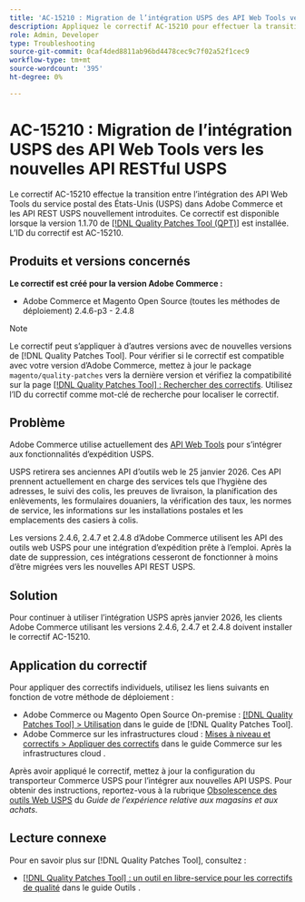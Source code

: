 ```yaml
---
title: 'AC-15210 : Migration de l’intégration USPS des API Web Tools vers les nouvelles API RESTful USPS'
description: Appliquez le correctif AC-15210 pour effectuer la transition de l'intégration des API Web Tools d'USPS dans Adobe Commerce vers les API REST d'USPS nouvellement introduites.
role: Admin, Developer
type: Troubleshooting
source-git-commit: 0caf4ded8811ab96bd4478cec9c7f02a52f1cec9
workflow-type: tm+mt
source-wordcount: '395'
ht-degree: 0%

---
```



# AC-15210 : Migration de l’intégration USPS des API Web Tools vers les nouvelles API RESTful USPS

Le correctif AC-15210 effectue la transition entre l’intégration des API Web Tools du service postal des États-Unis (USPS) dans Adobe Commerce et les API REST USPS nouvellement introduites. Ce correctif est disponible lorsque la version 1.1.70 de [[!DNL Quality Patches Tool (QPT)]](/help/tools/quality-patches-tool/quality-patches-tool-to-self-serve-quality-patches.md) est installée. L’ID du correctif est AC-15210.

## Produits et versions concernés

**Le correctif est créé pour la version Adobe Commerce :**

* Adobe Commerce et Magento Open Source (toutes les méthodes de déploiement) 2.4.6-p3 - 2.4.8

>[!NOTE]
>
>Le correctif peut s’appliquer à d’autres versions avec de nouvelles versions de [!DNL Quality Patches Tool]. Pour vérifier si le correctif est compatible avec votre version d’Adobe Commerce, mettez à jour le package `magento/quality-patches` vers la dernière version et vérifiez la compatibilité sur la page [[!DNL Quality Patches Tool] : Rechercher des correctifs](https://experienceleague.adobe.com/tools/commerce-quality-patches/index.html). Utilisez l’ID du correctif comme mot-clé de recherche pour localiser le correctif.

## Problème

Adobe Commerce utilise actuellement des [API Web Tools](https://www.usps.com/business/web-tools-apis/#developers) pour s’intégrer aux fonctionnalités d’expédition USPS.

USPS retirera ses anciennes API d’outils web le 25 janvier 2026. Ces API prennent actuellement en charge des services tels que l’hygiène des adresses, le suivi des colis, les preuves de livraison, la planification des enlèvements, les formulaires douaniers, la vérification des taux, les normes de service, les informations sur les installations postales et les emplacements des casiers à colis.

Les versions 2.4.6, 2.4.7 et 2.4.8 d’Adobe Commerce utilisent les API des outils web USPS pour une intégration d’expédition prête à l’emploi. Après la date de suppression, ces intégrations cesseront de fonctionner à moins d’être migrées vers les nouvelles API REST USPS.

## Solution

Pour continuer à utiliser l’intégration USPS après janvier 2026, les clients Adobe Commerce utilisant les versions 2.4.6, 2.4.7 et 2.4.8 doivent installer le correctif AC-15210.

## Application du correctif

Pour appliquer des correctifs individuels, utilisez les liens suivants en fonction de votre méthode de déploiement :

* Adobe Commerce ou Magento Open Source On-premise : [[!DNL Quality Patches Tool] > Utilisation](/help/tools/quality-patches-tool/usage.md) dans le guide de [!DNL Quality Patches Tool].
* Adobe Commerce sur les infrastructures cloud : [Mises à niveau et correctifs > Appliquer des correctifs](https://experienceleague.adobe.com/docs/commerce-cloud-service/user-guide/develop/upgrade/apply-patches.html) dans le guide Commerce sur les infrastructures cloud .

Après avoir appliqué le correctif, mettez à jour la configuration du transporteur Commerce USPS pour l’intégrer aux nouvelles API USPS. Pour obtenir des instructions, reportez-vous à la rubrique [Obsolescence des outils Web USPS](https://experienceleague.adobe.com/en/docs/commerce-admin/stores-sales/delivery/shipping-carriers/carriers#usps-web-tools-api-deprecation) du *Guide de l’expérience relative aux magasins et aux achats*.

## Lecture connexe

Pour en savoir plus sur [!DNL Quality Patches Tool], consultez :

* [[!DNL Quality Patches Tool] : un outil en libre-service pour les correctifs de qualité](/help/tools/quality-patches-tool/quality-patches-tool-to-self-serve-quality-patches.md) dans le guide Outils .

